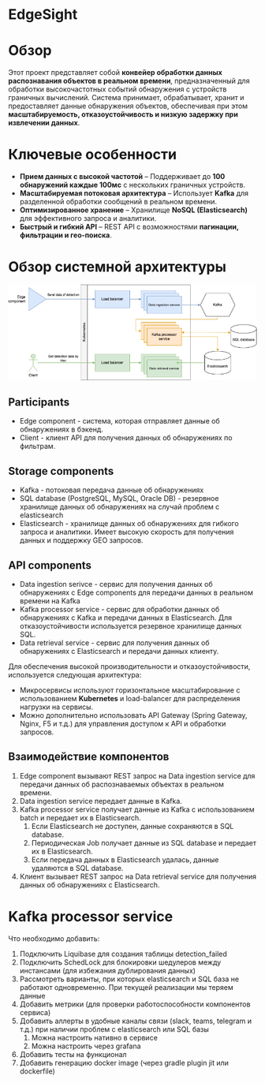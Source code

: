 # EdgeSight

# Обзор

Этот проект представляет собой **конвейер обработки данных распознавания объектов в реальном времени**, предназначенный для обработки высокочастотных событий обнаружения с устройств граничных вычислений. Система принимает, обрабатывает, хранит и предоставляет данные обнаружения объектов, обеспечивая при этом **масштабируемость, отказоустойчивость и низкую задержку при извлечении данных**.

# Ключевые особенности

* **Прием данных с высокой частотой** – Поддерживает до **100 обнаружений каждые 100мс** с нескольких граничных устройств.
* **Масштабируемая потоковая архитектура** – Использует **Kafka** для разделенной обработки сообщений в реальном времени.
* **Оптимизированное хранение** – Хранилище **NoSQL (Elasticsearch)** для эффективного запроса и аналитики.
* **Быстрый и гибкий API** – REST API с возможностями **пагинации, фильтрации и гео-поиска**.

# Обзор системной архитектуры

![Architecture.png](Architecture.png)

## Participants

* Edge component - система, которая отправляет данные об обнаружениях в бэкенд.
* Client - клиент API для получения данных об обнаружениях по фильтрам.

## Storage components

* Kafka - потоковая передача данные об обнаружениях
* SQL database (PostgreSQL, MySQL, Oracle DB) - резервное хранилище данных об обнаружениях на случай проблем с elasticsearch
* Elasticsearch - хранилище данных об обнаружениях для гибкого запроса и аналитики. Имеет высокую скорость для получения данных и поддержку GEO запросов.

## API components

* Data ingestion serivce - сервис для получения данных об обнаружениях c Edge components для передачи данных в реальном времени на Kafka
* Kafka processor service - сервис для обработки данных об обнаружениях с Kafka и передачи данных в Elasticsearch. Для отказоустойчивости используется резервное хранилище данных SQL.
* Data retrieval service - сервис для получения данных об обнаружениях с Elasticsearch и передачи данных клиенту.

Для обеспечения высокой производительности и отказоустойчивости, используется следующая архитектура:

* Микросервисы используют горизонтальное масштабирование с использованием **Kubernetes** и load-balancer для распределения нагрузки на сервисы.
* Можно дополнительно использовать API Gateway (Spring Gateway, Nginx, F5 и т.д.) для управления доступом к API и обработки запросов.

## Взаимодействие компонентов

1. Edge component вызывают REST запрос на Data ingestion service для передачи данных об распознаваемых объектах в реальном времени.
2. Data ingestion service передает данные в Kafka.
3. Kafka processor service получает данные из Kafka с использованием batch и передает их в Elasticsearch.
   1. Если Elasticsearch не доступен, данные сохраняются в SQL database.
   2. Периодическая Job получает данные из SQL database и передает их в Elasticsearch.
   3. Если передача данных в Elasticsearch удалась, данные удаляются в SQL database.
4. Клиент вызывает REST запрос на Data retrieval service для получения данных об обнаружениях с Elasticsearch.

# Kafka processor service

Что необходимо добавить:

1. Подключить Liquibase для создания таблицы detection_failed
2. Подключить SchedLock для блокировки шедулеров между инстансами (для избежания дублирования данных)
3. Рассмотреть варианты, при которых elasticsearch и SQL база не работают одновременно. При текущей реализации мы теряем данные
4. Добавить метрики (для проверки работоспособности компонентов сервиса)
5. Добавить аллерты в удобные каналы связи (slack, teams, telegram и т.д.) при наличии проблем с elasticsearch или SQL базы
   1. Можна настроить нативно в сервисе 
   2. Можна настроить через grafana
6. Добавить тесты на функционал
7. Добавить генерацию docker image (через gradle plugin jit или dockerfile)